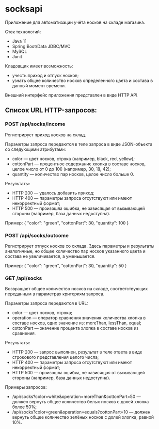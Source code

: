 # socksapi

Приложение для автоматизации учёта носков на складе магазина.

Стек технологий:

* Java 11
* Spring Boot/Data JDBC/MVC
* MySQL
* Junit

Кладовщик имеет возможность:

* учесть приход и отпуск носков;
* узнать общее количество носков определенного цвета и состава в данный момент времени.

Внешний интерфейс приложения представлен в виде HTTP API.

## Список URL HTTP-запросов:
### POST /api/socks/income
Регистрирует приход носков на склад.

Параметры запроса передаются в теле запроса в виде JSON-объекта со следующими атрибутами:

* color — цвет носков, строка (например, black, red, yellow);
* cottonPart — процентное содержание хлопка в составе носков, целое число от 0 до 100 (например, 30, 18, 42);
* quantity — количество пар носков, целое число больше 0.

Результаты:

* HTTP 200 — удалось добавить приход;
* HTTP 400 — параметры запроса отсутствуют или имеют некорректный формат;
* HTTP 500 — произошла ошибка, не зависящая от вызывающей стороны (например, база данных недоступна).

Пример: { "color": "green", "cottonPart": 30, "quantity": 100 }

### POST /api/socks/outcome
Регистрирует отпуск носков со склада. Здесь параметры и результаты аналогичные, но общее количество пар носков указанного цвета и состава не увеличивается, а уменьшается.

Пример: { "color": "green", "cottonPart": 30, "quantity": 50 }

### GET /api/socks
Возвращает общее количество носков на складе, соответствующих переданным в параметрах критериям запроса.

Параметры запроса передаются в URL:

* color — цвет носков, строка;
* operation — оператор сравнения значения количества хлопка в составе носков, одно значение из: moreThan, lessThan, equal;
* cottonPart — значение процента хлопка в составе носков из сравнения.

Результаты:

* HTTP 200 — запрос выполнен, результат в теле ответа в виде строкового представления целого числа;
* HTTP 400 — параметры запроса отсутствуют или имеют некорректный формат;
* HTTP 500 — произошла ошибка, не зависящая от вызывающей стороны (например, база данных недоступна).

Примеры запросов:

* /api/socks?color=white&operation=moreThan&cottonPart=50 — должен вернуть общее количество белых носков с долей хлопка более 50%;
* /api/socks?color=green&operation=equals?cottonPart=10 — должен вернуть общее количество зелёных носков с долей хлопка, равной 10%.
